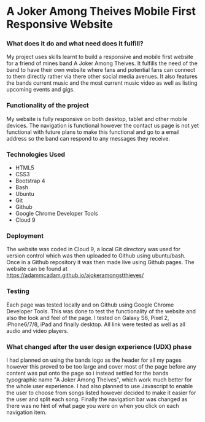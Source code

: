 # A Joker Among Theives Mobile First Responsive Website

### What does it do and what need does it fulfill?

My project uses skills learnt to build a responsive and mobile first website for a friend of mines band A Joker Among Theives.
It fulfills the need of the band to have their own website where fans and potential fans can connect to them directly rather via there other social media avenues. It also features the bands current music and the most current music video as well as listing upcoming events and gigs.

### Functionality of the project

My website is fully responsive on both desktop, tablet and other mobile devices. 
The navigation is functional however the contact us page is not yet functional with future plans to make this functional and go to a email address so the band can respond to any messages they receive.

### Technologies Used

- HTML5
- CSS3
- Bootstrap 4
- Bash
- Ubuntu
- Git
- Github
- Google Chrome Developer Tools
- Cloud 9

### Deployment

The website was coded in Cloud 9, a local Git directory was used for version control which was then uploaded to Github using ubuntu/bash. Once in a Github repository it was then made live using Github pages. The website can be found at https://adammcadam.github.io/ajokeramongstthieves/

### Testing 

Each page was tested locally and on Github using Google Chrome Developer Tools. This was done to test the functionality of the website and also the look and feel of the page. I tested on Galaxy S6, Pixel 2, iPhone6/7/8, iPad and finally desktop. 
All link were tested as well as all audio and video players.

### What changed after the user design experience (UDX) phase

I had planned on using the bands logo as the header for all my pages however this proved to be too large and cover most of the page before any content was put onto the page so i instead settled for the bands typographic name "A Joker Among Theives", which work much better for the whole user experience. 
I had also planned to use Javascript to enable the user to choose from songs listed however decided to make it easier for the user and split each song. Finally the navigation bar was changed as there was no hint of what page you were on when you click on each navigation item.

